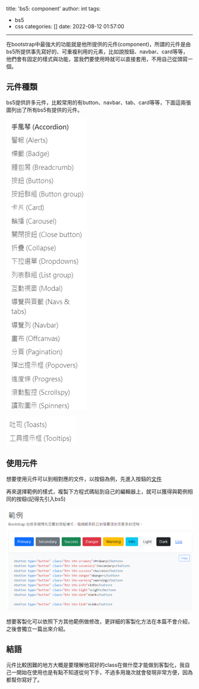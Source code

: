 title: 'bs5: component'
author: int
tags:
  - bs5
  - css
categories: []
date: 2022-08-12 01:57:00
---
在bootstrap中最強大的功能就是他所提供的元件(component)，所謂的元件是由bs5所提供事先寫好的、可重複利用的元素，比如說按鈕、navbar、card等等，他們會有固定的樣式與功能，當我們要使用時就可以直接套用，不用自己從頭寫一個。

## 元件種類

bs5提供許多元件，比較常用的有button、navbar、tab、card等等，下面這兩張圖列出了所有bs5有提供的元件。


![](../images/pasted-100.png)

![](../images/pasted-101.png)

## 使用元件

想要使用元件可以到相對應的文件，以按鈕為例，先進入按鈕的[文件](https://bootstrap5.hexschool.com/docs/5.0/components/buttons/)

再來選擇範例的樣式，複製下方程式碼貼到自己的編輯器上，就可以獲得與範例相同的按鈕(記得先引入bs5)

![](../images/pasted-102.png)

想要客製化可以依照下方其他範例做修改，更詳細的客製化方法在本篇不會介紹，之後會獨立一篇出來介紹。

## 結語

元件比較困難的地方大概是要理解他寫好的class在做什麼才能做到客製化，我自己一開始在使用也是有點不知道從何下手，不過多用幾次就會發現非常方便，因為都幫你寫好了。